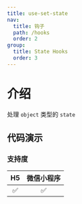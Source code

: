 ```yaml
---
title: use-set-state
nav:
  title: 钩子
  path: /hooks
  order: 2
group:
  title: State Hooks
  order: 3
---
```


# 介绍

处理 `object` 类型的 `state`

## 代码演示

<code src="./demo/index"></code>

### 支持度

| H5  | 微信小程序 |
| :-: | :--------: |
| ✅  |     ✅     |
